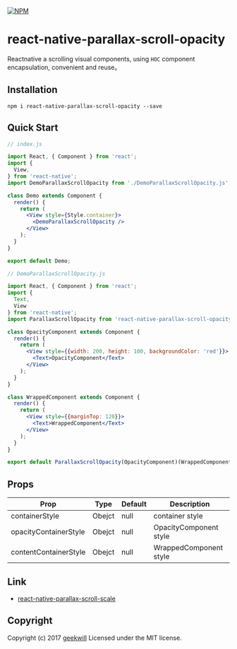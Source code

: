 [![NPM](https://nodei.co/npm-dl/react-native-parallax-scroll-opacity.png?height=2)](https://nodei.co/npm/react-native-parallax-scroll-opacity/)

# react-native-parallax-scroll-opacity

Reactnative a scrolling visual components, using ` HOC ` component encapsulation, convenient and reuse。

## Installation

```base
npm i react-native-parallax-scroll-opacity --save
```

## Quick Start

```jsx
// index.js

import React, { Component } from 'react';
import {
  View,
} from 'react-native';
import DemoParallaxScrollOpacity from './DemoParallaxScrollOpacity.js';

class Demo extends Component {
  render() {
    return (
      <View style={Style.container}>
        <DemoParallaxScrollOpacity />
      </View>
    );
  }
}

export default Demo;
```

```jsx
// DemoParallaxScrollOpacity.js

import React, { Component } from 'react';
import {
  Text,
  View
} from 'react-native';
import ParallaxScrollOpacity from 'react-native-parallax-scroll-opacity'

class OpacityComponent extends Component {
  render() {
    return (
      <View style={{width: 200, height: 100, backgroundColor: 'red'}}>
        <Text>OpacityComponent</Text>
      </View>
    );
  }
}

class WrappedComponent extends Component {
  render() {
    return (
      <View style={{marginTop: 120}}>
        <Text>WrappedComponent</Text>
      </View>
    );
  }
}

export default ParallaxScrollOpacity(OpacityComponent)(WrappedComponent);
```

## Props

Prop | Type | Default | Description
---- | --- | --- | ---
containerStyle | Obejct | null | container style
opacityContainerStyle | Obejct | null | OpacityComponent style
contentContainerStyle | Obejct | null | WrappedComponent style

## Link
* [react-native-parallax-scroll-scale](https://github.com/geekwill/react-native-parallax-scroll-scale)

## Copyright

Copyright (c) 2017 [geekwill](http://www.geekcode.me/) Licensed under the MIT license.
